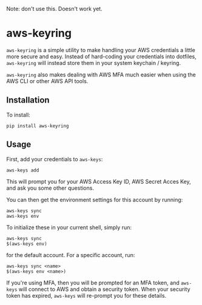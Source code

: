 Note: don't use this. Doesn't work yet.

# aws-keyring

`aws-keyring` is a simple utility to make handling your AWS credentials a little more secure and easy.  Instead of hard-coding your credentials into dotfiles, `aws-keyring` will instead store them in your system keychain / keyring.

`aws-keyring` also makes dealing with AWS MFA much easier when using the AWS CLI or other AWS API tools.

## Installation

To install:

    pip install aws-keyring

## Usage

First, add your credentials to `aws-keys`:

    aws-keys add

This will prompt you for your AWS Access Key ID, AWS Secret Acces Key, and ask you some other questions.

You can then get the environment settings for this account by running:

    aws-keys sync
    aws-keys env

To initialize these in your current shell, simply run:

    aws-keys sync
    $(aws-keys env)

for the default account.  For a specific account, run:

    aws-keys sync <name>
    $(aws-keys env <name>)

If you're using MFA, then you will be prompted for an MFA token, and `aws-keys` will connect to AWS and obtain a security token.  When your security token has expired, `aws-keys` will re-prompt you for these details.

